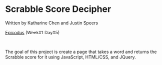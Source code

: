 <h1>Scrabble Score Decipher</h1>

<p>Written by Katharine Chen and Justin Speers
<a href="http://www.epicodus.com/"></p>
<p>Epicodus</a> (Week#1 Day#5)</p>
</br>

<p>The goal of this project is create a page that takes a word and returns the Scrabble score for it using JavaScript, HTML/CSS, and JQuery. </p>